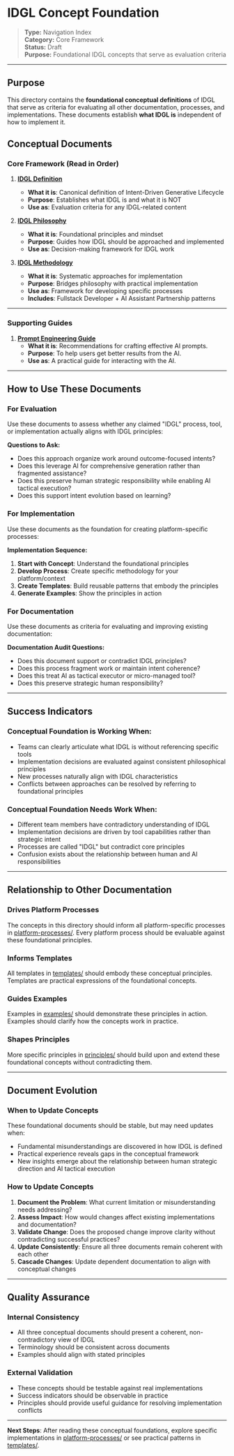 # IDGL Concept Foundation

> **Type:** Navigation Index  
> **Category:** Core Framework  
> **Status:** Draft  
> **Purpose:** Foundational IDGL concepts that serve as evaluation criteria

---

## Purpose

This directory contains the **foundational conceptual definitions** of IDGL that serve as criteria for evaluating all other documentation, processes, and implementations. These documents establish **what IDGL is** independent of how to implement it.

## Conceptual Documents

### **Core Framework** (Read in Order)

1. **[IDGL Definition](./idgl-definition.md)**
   - **What it is**: Canonical definition of Intent-Driven Generative Lifecycle
   - **Purpose**: Establishes what IDGL is and what it is NOT
   - **Use as**: Evaluation criteria for any IDGL-related content

2. **[IDGL Philosophy](./idgl-philosophy.md)**
   - **What it is**: Foundational principles and mindset
   - **Purpose**: Guides how IDGL should be approached and implemented
   - **Use as**: Decision-making framework for IDGL work

3. **[IDGL Methodology](./idgl-methodology.md)**
   - **What it is**: Systematic approaches for implementation
   - **Purpose**: Bridges philosophy with practical implementation
   - **Use as**: Framework for developing specific processes
   - **Includes**: Fullstack Developer + AI Assistant Partnership patterns

---

### **Supporting Guides**

1. **[Prompt Engineering Guide](./prompt-engineering-guide.md)**
   - **What it is**: Recommendations for crafting effective AI prompts.
   - **Purpose**: To help users get better results from the AI.
   - **Use as**: A practical guide for interacting with the AI.

---

## How to Use These Documents

### **For Evaluation**
Use these documents to assess whether any claimed "IDGL" process, tool, or implementation actually aligns with IDGL principles:

**Questions to Ask:**
- Does this approach organize work around outcome-focused intents?
- Does this leverage AI for comprehensive generation rather than fragmented assistance?
- Does this preserve human strategic responsibility while enabling AI tactical execution?
- Does this support intent evolution based on learning?

### **For Implementation**
Use these documents as the foundation for creating platform-specific processes:

**Implementation Sequence:**
1. **Start with Concept**: Understand the foundational principles
2. **Develop Process**: Create specific methodology for your platform/context
3. **Create Templates**: Build reusable patterns that embody the principles
4. **Generate Examples**: Show the principles in action

### **For Documentation**
Use these documents as criteria for evaluating and improving existing documentation:

**Documentation Audit Questions:**
- Does this document support or contradict IDGL principles?
- Does this process fragment work or maintain intent coherence?
- Does this treat AI as tactical executor or micro-managed tool?
- Does this preserve strategic human responsibility?

---

## Success Indicators

### **Conceptual Foundation is Working When:**
- Teams can clearly articulate what IDGL is without referencing specific tools
- Implementation decisions are evaluated against consistent philosophical principles
- New processes naturally align with IDGL characteristics
- Conflicts between approaches can be resolved by referring to foundational principles

### **Conceptual Foundation Needs Work When:**
- Different team members have contradictory understanding of IDGL
- Implementation decisions are driven by tool capabilities rather than strategic intent
- Processes are called "IDGL" but contradict core principles
- Confusion exists about the relationship between human and AI responsibilities

---

## Relationship to Other Documentation

### **Drives Platform Processes**
The concepts in this directory should inform all platform-specific processes in [platform-processes/](../platform-processes/). Every platform process should be evaluable against these foundational principles.

### **Informs Templates**
All templates in [templates/](../templates/) should embody these conceptual principles. Templates are practical expressions of the foundational concepts.

### **Guides Examples**
Examples in [examples/](../examples/) should demonstrate these principles in action. Examples should clarify how the concepts work in practice.

### **Shapes Principles**
More specific principles in [principles/](../principles/) should build upon and extend these foundational concepts without contradicting them.

---

## Document Evolution

### **When to Update Concepts**
These foundational documents should be stable, but may need updates when:
- Fundamental misunderstandings are discovered in how IDGL is defined
- Practical experience reveals gaps in the conceptual framework
- New insights emerge about the relationship between human strategic direction and AI tactical execution

### **How to Update Concepts**
1. **Document the Problem**: What current limitation or misunderstanding needs addressing?
2. **Assess Impact**: How would changes affect existing implementations and documentation?
3. **Validate Change**: Does the proposed change improve clarity without contradicting successful practices?
4. **Update Consistently**: Ensure all three documents remain coherent with each other
5. **Cascade Changes**: Update dependent documentation to align with conceptual changes

---

## Quality Assurance

### **Internal Consistency**
- All three conceptual documents should present a coherent, non-contradictory view of IDGL
- Terminology should be consistent across documents
- Examples should align with stated principles

### **External Validation**
- These concepts should be testable against real implementations
- Success indicators should be observable in practice
- Principles should provide useful guidance for resolving implementation conflicts

---

**Next Steps**: After reading these conceptual foundations, explore specific implementations in [platform-processes/](../platform-processes/) or see practical patterns in [templates/](../templates/). 